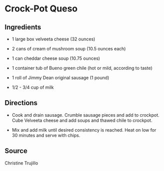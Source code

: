 Crock-Pot Queso
===============


Ingredients
-----------

* 1 large box velveeta cheese (32 ounces)

* 2 cans of cream of mushroom soup (10.5 ounces each)

* 1 can cheddar cheese soup (10.75 ounces)

* 1 container tub of Bueno green chile (hot or mild, according to taste)

* 1 roll of Jimmy Dean original sausage (1 pound)

* 1/2 - 3/4 cup of milk


Directions
----------

* Cook and drain sausage. Crumble sausage pieces and add to crockpot. Cube Velveeta cheese and add soups and thawed chile to crockpot.

* Mix and add milk until desired consistency is reached. Heat on low for 30 minutes and serve with chips.


Source
------

Christine Trujillo
